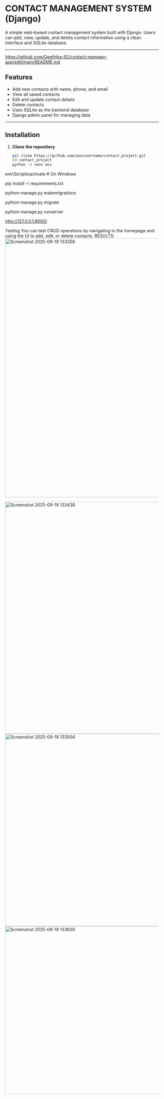 # CONTACT MANAGEMENT SYSTEM (Django)

A simple web-based contact management system built with Django. Users can add, view, update, and delete contact information using a clean interface and SQLite database.

---
https://github.com/Geethika-92/contact-manager-app/edit/main/README.md
##  Features

- Add new contacts with name, phone, and email
- View all saved contacts
- Edit and update contact details
- Delete contacts
- Uses SQLite as the backend database
- Django admin panel for managing data

---

##  Installation

1. **Clone the repository**
   ```bash
   git clone https://github.com/yourusername/contact_project.git
   cd contact_project
   python -m venv env
env\Scripts\activate  # On Windows

pip install -r requirements.txt


python manage.py makemigrations

python manage.py migrate


python manage.py runserver


http://127.0.0.1:8000/

Testing
You can test CRUD operations by navigating to the homepage and using the UI to add, edit, or delete contacts.
RESULTS:
<img width="1657" height="849" alt="Screenshot 2025-09-19 133358" src="https://github.com/user-attachments/assets/6e84fa05-9436-4486-bf5a-85bbfc384b58" />

<img width="1669" height="761" alt="Screenshot 2025-09-19 133438" src="https://github.com/user-attachments/assets/5b8e3071-3e38-41c8-9259-f171fa0a97ac" />

<img width="1659" height="631" alt="Screenshot 2025-09-19 133504" src="https://github.com/user-attachments/assets/576ee7d0-fa97-4b21-b674-d6f73e82b37d" />

<img width="1713" height="550" alt="Screenshot 2025-09-19 133629" src="https://github.com/user-attachments/assets/dd85d3a9-55e2-4749-8cf3-ba3b74821ed3" />


